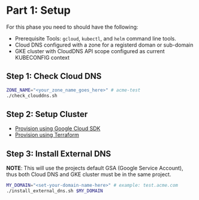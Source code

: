 # Part 1: Setup

For this phase you need to should have the following:

* Prerequisite Tools: `gcloud`, `kubectl`, and `helm` command line tools.
* Cloud DNS configured with a zone for a registerd doman or sub-domain
* GKE cluster with CloudDNS API scope configured as current KUBECONFIG context


## Step 1: Check Cloud DNS

```bash
ZONE_NAME="<your_zone_name_goes_here>" # acme-test
./check_clouddns.sh
```

## Step 2: Setup Cluster

* [Provision using Google Cloud SDK](../../gke_1_provision_cloudsdk/README.md)
* [Provision using Terraform](../../gke_2_provision_terraform/README.md)


## Step 3: Install External DNS

**NOTE**: This will use the projects default GSA (Google Service Account),
thus both Cloud DNS and GKE cluster must be in the same project.

```bash
MY_DOMAIN="<set-your-domain-name-here>" # example: test.acme.com
./install_external_dns.sh $MY_DOMAIN
```
